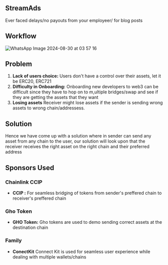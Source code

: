 ## StreamAds

 Ever faced delays/no payouts from your employeer/ for blog posts

## Workflow
![WhatsApp Image 2024-08-30 at 03 57 16](https://github.com/user-attachments/assets/31443899-e3c6-48a9-a377-2b2c6415bb37)


## Problem

1. **Lack of users choice:** Users don't have a control over their assets, let it be ERC20, ERC721
2. **Difficulty in Onboarding:** Onboarding new developers to web3 can be difficult since they have to hop on to m,ultiple bridges/swap and see if they are getting the assets that they want
3. **Losing assets** Receiver might lose assets if the sender is sending wrong assets to wrong chain/addressess.
   



## Solution
Hence we have come up with a solution where in sender can send any asset from any chain to the user, our solution will look upon that the receiver receives the right asset on the right chain and their preferred address


## Sponsors Used

### Chainlink CCIP

- **CCIP :** For seamless bridging of tokens from sender's preffered chain to receiver's preffered chain


### Gho Token 

- **GHO Token:**  Gho tokens are used to demo sending correct assets at the destination chain


### Family 

- **ConectKit** Connect Kit is used for seamless user experience while dealing with multiple wallets/chains




